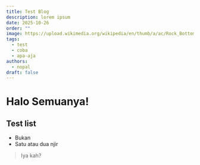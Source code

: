 ```yaml
---
title: Test Blog
description: lorem ipsum
date: 2025-10-26
order: ""
image: https://upload.wikimedia.org/wikipedia/en/thumb/a/ac/Rock_Bottom_%28SpongeBob_SquarePants%29_title-card.jpg/250px-Rock_Bottom_%28SpongeBob_SquarePants%29_title-card.jpg
tags:
  - test
  - coba
  - apa-aja
authors:
  - nopal
draft: false
---
```

# Halo Semuanya!
## Test list
- Bukan
- Satu atau dua njir

> Iya kah?
